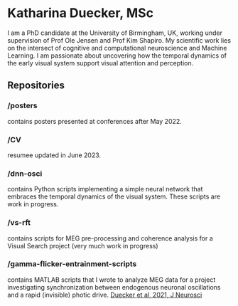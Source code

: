 # Katharina Duecker, MSc

I am a PhD candidate at the University of Birmingham, UK, working under supervision of Prof Ole Jensen and Prof Kim Shapiro.
My scientific work lies on the intersect of cognitive and computational neuroscience and Machine Learning. 
I am passionate about uncovering how the temporal dynamics of the early visual system support visual attention and perception.


## Repositories

### /posters
contains posters presented at conferences after May 2022.

### /CV 
resumee updated in June 2023.

### /dnn-osci 
contains Python scripts implementing a simple neural network that embraces the temporal dynamics of the visual system. These scripts are work in progress.

### /vs-rft
contains scripts for MEG pre-processing and coherence analysis for a Visual Search project (very much work in progress)

### /gamma-flicker-entrainment-scripts 
contains MATLAB scripts that I wrote to analyze MEG data for a project investigating synchronization between endogenous neuronal oscillations and a rapid (invisible) photic drive. [Duecker et al, 2021, J Neurosci](https://www.jneurosci.org/content/41/31/6684)



